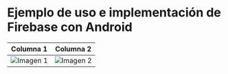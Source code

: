 # Ejemplo de uso e implementación de Firebase con Android

| Columna 1                                              | Columna 2                                              |
|--------------------------------------------------------|--------------------------------------------------------|
| ![Imagen 1](![1.png](https://github.com/lidertecnico/Ejemplo_Firebase_1/blob/master/app/src/main/res/drawable/1.png?raw=true)) | ![Imagen 2](![2.png](app/src/main/res/drawable/2.png)) |

